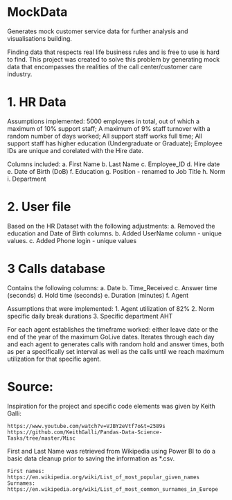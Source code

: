 # MockData
Generates mock customer service data for further analysis and visualisations building.

Finding data that respects real life business rules and is free to use is hard to find. 
This project was created to solve this problem by generating mock data that encompasses the realities of the call center/customer care industry.

# 1. HR Data

Assumptions implemented:
  5000 employees in total, out of which a maximum of 10% support staff;
  A maximum of 9% staff turnover with a random number of days worked;
  All support staff works full time;
  All support staff has higher education (Undergraduate or Graduate);
  Employee IDs are unique and corelated with the Hire date.
  
Columns included:
  	a. First Name
	b. Last Name
	c. Employee_ID
	d. Hire date
	e. Date of Birth (DoB)
	f. Education
	g. Position - renamed to Job Title
	h. Norm
    	i. Department

# 2. User file

Based on the HR Dataset with the following adjustments:
	a. Removed the education and Date of Birth columns.
	b. Added UserName column - unique values.
	c. Added Phone login - unique values


# 3 Calls database

Contains the following columns:
	a. Date
	b. Time_Received
	c. Answer time (seconds)
	d. Hold time (seconds)
	e. Duration (minutes)
	f. Agent

Assumptions that were implemented:
	1. Agent utilization of 82%
	2. Norm specific daily break durations
	3. Specific department AHT

For each agent establishes the timeframe worked: either leave date or the end of the year of the maximum GoLive dates.
Iterates through each day and each agent to generates calls with random hold and answer times, both as per a specifically set interval as well as the calls until we reach maximum utilization for that specific agent.

# Source:
  
  Inspiration for the project and specific code elements was given by Keith Galli:
  
    https://www.youtube.com/watch?v=VJBY2eVtf7o&t=2589s
    https://github.com/KeithGalli/Pandas-Data-Science-Tasks/tree/master/Misc
    
  First and Last Name was retrieved from Wikipedia using Power BI to do a basic data cleanup prior to saving the information as *.csv. 
  
    First names: https://en.wikipedia.org/wiki/List_of_most_popular_given_names
    Surnames: https://en.wikipedia.org/wiki/List_of_most_common_surnames_in_Europe
   
